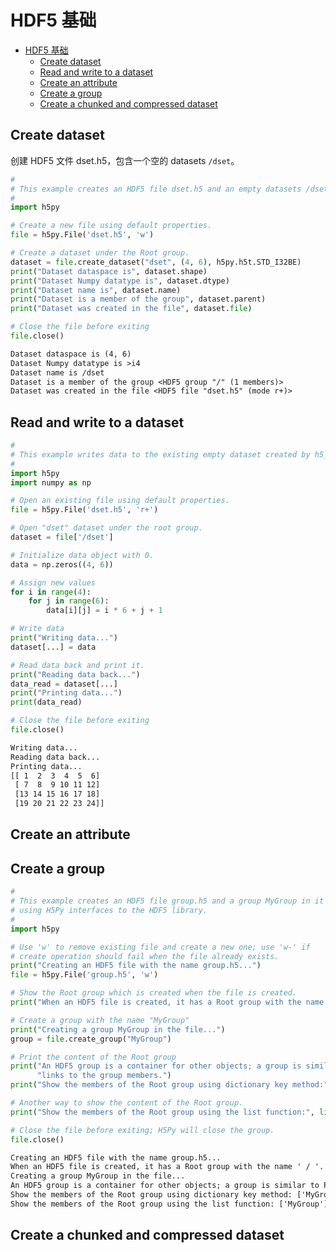 # HDF5 基础

- [HDF5 基础](#hdf5-基础)
  - [Create dataset](#create-dataset)
  - [Read and write to a dataset](#read-and-write-to-a-dataset)
  - [Create an attribute](#create-an-attribute)
  - [Create a group](#create-a-group)
  - [Create a chunked and compressed dataset](#create-a-chunked-and-compressed-dataset)

## Create dataset

创建 HDF5 文件 dset.h5，包含一个空的 datasets `/dset`。

```python
#
# This example creates an HDF5 file dset.h5 and an empty datasets /dset in it.
#
import h5py

# Create a new file using default properties.
file = h5py.File('dset.h5', 'w')

# Create a dataset under the Root group.
dataset = file.create_dataset("dset", (4, 6), h5py.h5t.STD_I32BE)
print("Dataset dataspace is", dataset.shape)
print("Dataset Numpy datatype is", dataset.dtype)
print("Dataset name is", dataset.name)
print("Dataset is a member of the group", dataset.parent)
print("Dataset was created in the file", dataset.file)

# Close the file before exiting
file.close()
```

```txt
Dataset dataspace is (4, 6)
Dataset Numpy datatype is >i4
Dataset name is /dset
Dataset is a member of the group <HDF5 group "/" (1 members)>
Dataset was created in the file <HDF5 file "dset.h5" (mode r+)>
```

## Read and write to a dataset

```python
#
# This example writes data to the existing empty dataset created by h5_crtdat.py and then reads it back.
#
import h5py
import numpy as np

# Open an existing file using default properties.
file = h5py.File('dset.h5', 'r+')

# Open "dset" dataset under the root group.
dataset = file['/dset']

# Initialize data object with 0.
data = np.zeros((4, 6))

# Assign new values
for i in range(4):
    for j in range(6):
        data[i][j] = i * 6 + j + 1

# Write data
print("Writing data...")
dataset[...] = data

# Read data back and print it.
print("Reading data back...")
data_read = dataset[...]
print("Printing data...")
print(data_read)

# Close the file before exiting
file.close()
```

```txt
Writing data...
Reading data back...
Printing data...
[[ 1  2  3  4  5  6]
 [ 7  8  9 10 11 12]
 [13 14 15 16 17 18]
 [19 20 21 22 23 24]]
```

## Create an attribute

## Create a group

```python
#
# This example creates an HDF5 file group.h5 and a group MyGroup in it
# using H5Py interfaces to the HDF5 library.
#
import h5py

# Use 'w' to remove existing file and create a new one; use 'w-' if
# create operation should fail when the file already exists.
print("Creating an HDF5 file with the name group.h5...")
file = h5py.File('group.h5', 'w')

# Show the Root group which is created when the file is created.
print("When an HDF5 file is created, it has a Root group with the name '", file.name, "'.")

# Create a group with the name "MyGroup"
print("Creating a group MyGroup in the file...")
group = file.create_group("MyGroup")

# Print the content of the Root group
print("An HDF5 group is a container for other objects; a group is similar to Python dictionary with the keys being the "
      "links to the group members.")
print("Show the members of the Root group using dictionary key method:", list(file.keys()))

# Another way to show the content of the Root group.
print("Show the members of the Root group using the list function:", list(file))

# Close the file before exiting; H5Py will close the group.
file.close()
```

```txt
Creating an HDF5 file with the name group.h5...
When an HDF5 file is created, it has a Root group with the name ' / '.
Creating a group MyGroup in the file...
An HDF5 group is a container for other objects; a group is similar to Python dictionary with the keys being the links to the group members.
Show the members of the Root group using dictionary key method: ['MyGroup']
Show the members of the Root group using the list function: ['MyGroup']
```

## Create a chunked and compressed dataset

